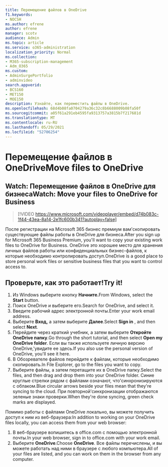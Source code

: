 ```yaml
---
title: Перемещение файлов в OneDrive
f1.keywords:
- NOCSH
ms.author: efrene
author: efrene
manager: scotv
audience: Admin
ms.topic: article
ms.service: o365-administration
localization_priority: Normal
ms.collection:
- M365-subscription-management
- Adm_O365
ms.custom:
- AdminSurgePortfolio
- adminvideo
search.appverid:
- BCS160
- MET150
- MOE150
description: Узнайте, как переместить файлы в OneDrive.
ms.openlocfilehash: 68d4b08fa0704279a36c32c8b6688009b08fa50f
ms.sourcegitcommit: a05f61a291eb4595fa9313757a3815b7f217681d
ms.translationtype: MT
ms.contentlocale: ru-RU
ms.lasthandoff: 05/29/2021
ms.locfileid: "52706254"
---
```

# <a name="move-files-to-onedrive"></a><span data-ttu-id="9440f-103">Перемещение файлов в OneDrive</span><span class="sxs-lookup"><span data-stu-id="9440f-103">Move files to OneDrive</span></span>

## <a name="watch-move-your-files-to-onedrive-for-business"></a><span data-ttu-id="9440f-104">Watch: Перемещение файлов в OneDrive для бизнеса</span><span class="sxs-lookup"><span data-stu-id="9440f-104">Watch: Move your files to OneDrive for Business</span></span>

> [!VIDEO https://www.microsoft.com/videoplayer/embed/d74b083c-1f44-43ea-8a14-2e1fc600b341?autoplay=false]

<span data-ttu-id="9440f-105">После регистрации на Microsoft 365 бизнес премиум вам&#39;скопировать существующие файлы работы в OneDrive для бизнеса.</span><span class="sxs-lookup"><span data-stu-id="9440f-105">After you sign up for Microsoft 365 Business Premium, you&#39;ll want to copy your existing work files to OneDrive for Business.</span></span> <span data-ttu-id="9440f-106">OneDrive это хорошее место для хранения личных файлов работы или конфиденциальных бизнес-файлов, к которые необходимо контролировать доступ.</span><span class="sxs-lookup"><span data-stu-id="9440f-106">OneDrive is a good place to store personal work files or sensitive business files that you want to control access to.</span></span>

## <a name="try-it"></a><span data-ttu-id="9440f-107">Проверьте, как это работает!</span><span class="sxs-lookup"><span data-stu-id="9440f-107">Try it!</span></span>

1. <span data-ttu-id="9440f-108">Из Windows выберите кнопку **Начните.**</span><span class="sxs-lookup"><span data-stu-id="9440f-108">From Windows, select the  **Start** button.</span></span>
2. <span data-ttu-id="9440f-109">Поиск OneDrive и выберите его.</span><span class="sxs-lookup"><span data-stu-id="9440f-109">Search for OneDrive, and select it.</span></span>
3. <span data-ttu-id="9440f-110">Введите рабочий адрес электронной почты.</span><span class="sxs-lookup"><span data-stu-id="9440f-110">Enter your work email address.</span></span>
4. <span data-ttu-id="9440f-111">Выберите  **Вход,** а затем выберите  **Далее**.</span><span class="sxs-lookup"><span data-stu-id="9440f-111">Select  **Sign in** , and then select  **Next**.</span></span>
5. <span data-ttu-id="9440f-112">Перейдите через краткий учебник, а затем выберите **Откройте OneDrive папку**.</span><span class="sxs-lookup"><span data-stu-id="9440f-112">Go through the short tutorial, and then select  **Open my OneDrive folder**.</span></span> <span data-ttu-id="9440f-113">Если вы также используете личную версию OneDrive,&#39;увидите ее здесь.</span><span class="sxs-lookup"><span data-stu-id="9440f-113">If you also use the personal version of OneDrive, you&#39;ll see it here.</span></span>
6. <span data-ttu-id="9440f-114">В Обозревателе файлов перейдите к файлам, которые необходимо скопировать.</span><span class="sxs-lookup"><span data-stu-id="9440f-114">In File Explorer, go to the files you want to copy.</span></span>
7. <span data-ttu-id="9440f-115">Выберите файлы, а затем перетащите их в OneDrive папку.</span><span class="sxs-lookup"><span data-stu-id="9440f-115">Select the files, and then drag and drop them into your OneDrive folder.</span></span> <span data-ttu-id="9440f-116">Синие круглые стрелки рядом с файлами означают, что&#39;синхронизируются с облаком.</span><span class="sxs-lookup"><span data-stu-id="9440f-116">Blue circular arrows beside your files mean that they&#39;re syncing to the cloud.</span></span> <span data-ttu-id="9440f-117">При повторной&#39;синхронизации отображаются зеленые знаки проверки.</span><span class="sxs-lookup"><span data-stu-id="9440f-117">When they&#39;re done syncing, green check marks are displayed.</span></span>

<span data-ttu-id="9440f-118">Помимо работы с файлами OneDrive локально, вы можете получить доступ к ним из веб-браузера:</span><span class="sxs-lookup"><span data-stu-id="9440f-118">In addition to working on your OneDrive files locally, you can access them from your web browser:</span></span>

1. <span data-ttu-id="9440f-119">В веб-браузере вопишитесь в office.com с помощью электронной почты.</span><span class="sxs-lookup"><span data-stu-id="9440f-119">In your web browser, sign in to office.com with your work email.</span></span>
2. <span data-ttu-id="9440f-120">Выберите **OneDrive**.</span><span class="sxs-lookup"><span data-stu-id="9440f-120">Choose  **OneDrive**.</span></span> <span data-ttu-id="9440f-121">Все файлы перечислены, и вы можете работать над ними в браузере с любого компьютера.</span><span class="sxs-lookup"><span data-stu-id="9440f-121">All of your files are listed, and you can work on them in the browser from any computer.</span></span>